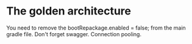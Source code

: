 The golden architecture
===============
You need to remove the bootRepackage.enabled = false; from the main gradle file.
Don't forget swagger.
Connection pooling.